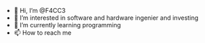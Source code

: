 - 👋 Hi, I’m @F4CC3
- 👀 I’m interested in software and hardware ingenier and investing 
- 🌱 I’m currently learning programming
- 📫 How to reach me 

